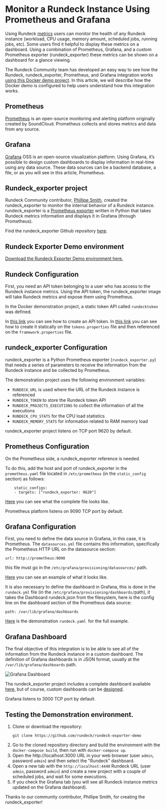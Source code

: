 # Monitor a Rundeck Instance Using Prometheus and Grafana

Using Rundeck [metrics](/api/index.md#metrics-data) users can monitor the health of any Rundeck instance (workload, CPU usage, memory amount, scheduled jobs, running jobs, etc). Some users find it helpful to display these metrics on a dashboard. Using a combination of Prometheus, Grafana, and a custom Prometheus exporter (rundeck_exporter) these metrics can be shown on a dashboard for a glance viewing.

The Rundeck Community team has developed an easy way to see how the Rundeck, rundeck_exporter, Prometheus, and Grafana integration works [using this Docker demo project](https://github.com/rundeck/rundeck-exporter-demo). In this article, we will describe how the Docker demo is configured to help users understand how this integration works.

## Prometheus

[Prometheus](https://prometheus.io/) is an open-source monitoring and alerting platform originally created by SoundCloud. Prometheus collects and stores metrics and data from any source.

## Grafana

[Grafana](https://grafana.com/oss/) OSS is an open-source visualization platform. Using Grafana, it’s possible to design custom dashboards to display information in real-time using any data source. These data sources can be a backend database, a file, or as you will see in this article, Prometheus.

## Rundeck_exporter project

Rundeck Community contributor, [Phillipe Smith](https://github.com/phsmith), created the rundeck_exporter to monitor the internal behavior of a Rundeck instance. rundeck_exporter is a [Prometheus exporter](https://prometheus.io/docs/instrumenting/exporters/) written in Python that takes Rundeck metrics information and displays it in Grafana (through Prometheus).

Find the rundeck_exporter Github repository [here](https://github.com/phsmith/rundeck_exporter).

## Rundeck Exporter Demo environment

[Download the Rundeck Exporter Demo environment here.](https://github.com/rundeck/rundeck-exporter-demo)

## Rundeck Configuration

First, you need an API token belonging to a user who has access to the Rundeck instance metrics. Using the API token, the rundeck_exporter image will take Rundeck metrics and expose them using Prometheus.

In the Docker demonstration project, a static token API called `rundecktoken` was defined.

In [this link](/manual/10-user.md#generate-api-token) you can see how to create an API token. In [this link](/administration/configuration/config-file-reference\.md#framework-properties) you can see how to create it statically on the `tokens.properties` file and then referenced on the `framework.properties` file.


## rundeck_exporter Configuration

rundeck_exporter is a Python Prometheus exporter (`rundeck_exporter.py`) that needs a series of parameters to receive the information from the Rundeck instance and be collected by Prometheus.

The demonstration project uses the following environment variables:

* `RUNDECK_URL` is used where the URL of the Rundeck instance is referenced
* `RUNDECK_TOKEN` to store the Rundeck token API
* `RUNDECK_PROJECTS_EXECUTIONS` to collect the information of all the executions
* `RUNDECK_CPU_STATS` for the CPU load statistics
* `RUNDECK_MEMORY_STATS` for information related to RAM memory load

rundeck_exporter project listens on TCP port 9620 by default.

## Prometheus Configuration

On the Prometheus side, a rundeck_exporter reference is needed.

To do this, add the host and port of rundeck_exporter in the `prometheus.yaml` file located in `/etc/prometheus` (in the `static_config` section) as follows:

```
	static_configs:
  	- targets: ["rundeck_exporter: 9620"]
```

[Here](https://github.com/rundeck/rundeck-exporter-demo/blob/main/prometheus/data/prometheus.yml) you can see what the complete file looks like.

Prometheus platform listens on 9090 TCP port by default.

## Grafana Configuration

First, you need to define the data source in Grafana, in this case, it is Prometheus. The `datasources.yml` file contains this information, specifically the Prometheus HTTP URL on the datasource section:

```
​​url: http://prometheus:9090
```

this file must go in the `/etc/grafana/provisioning/datasources/` path.

[Here](https://github.com/rundeck/rundeck-exporter-demo/blob/main/grafana/data/datasources.yml) you can see an example of what it looks like.

It is also necessary to define the dashboard in Grafana, this is done in the `rundeck.yml` file (in the `/etc/grafana/provisioning/dashboards/`path), it takes the Dashboard rundeck.json from the filesystem, here is the config line on the dashboard section of the Prometheus data source:

```
path: /var/lib/grafana/dashboards
```

[Here](https://github.com/rundeck/rundeck-exporter-demo/blob/main/grafana/data/rundeck.yml) is the demonstration `rundeck.yaml `for the full example.

## Grafana Dashboard

The final objective of this integration is to be able to see all of the information from the Rundeck instance in a custom dashboard. The definition of Grafana dashboards is in JSON format, usually at the `/var/lib/grafana/dashboards` path.

![Grafana Dashboard](/assets/img/howto-exporter-dashboard.jpg)

The rundeck_exporter project includes a complete dashboard available [here](https://github.com/phsmith/rundeck_exporter/tree/main/examples/grafana), but of course, custom dashboards can be [designed](https://grafana.com/grafana/resources/#create-a-dashboard).

Grafana listens to 3000 TCP port by default.

## Testing the Demonstration environment.

1. Clone or download the repository:
    ```
    git clone https://github.com/rundeck/rundeck-exporter-demo

    ```
2. Go to the cloned repository directory and build the environment with the `docker-compose build`, then run with `docker-compose up`.
3. Open the http://localhost:3000 URL in your web browser (user `admin`, password `admin`) and then select the "Rundeck" dashboard.
4. Open a new tab with the `http://localhost:4440` Rundeck URL (user `admin`, password `admin`) and create a new project with a couple of scheduled jobs, and wait for some executions.
5. If you check the Grafana tab (you will see all Rundeck instance metrics updated on the Grafana dashboard).

Thanks to our community contributor, Phillipe Smith, for creating the rundeck_exporter!
